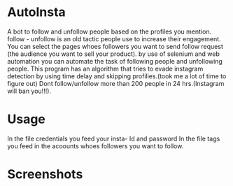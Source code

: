 # AutoInsta

A bot to follow and unfollow people based on the profiles you mention. 
follow - unfollow is an old tactic people use to increase their engagement. You can select the pages whoes followers you want to send follow request (the audience you want to sell  your product). 
by use of selenium and web automation you can automate the task of following people and unfollowing people. 
This program has an algorithm that tries to evade instagram detection by using time delay and skipping profilies.(took me a lot of time to figure out)
Dont follow/unfollow more than 200 people in 24 hrs.(Instagram will ban you!!!).

# Usage
In the file credentials you feed your insta- Id and password
In the file tags you feed in the acoounts whoes followers you want to follow.


# Screenshots
